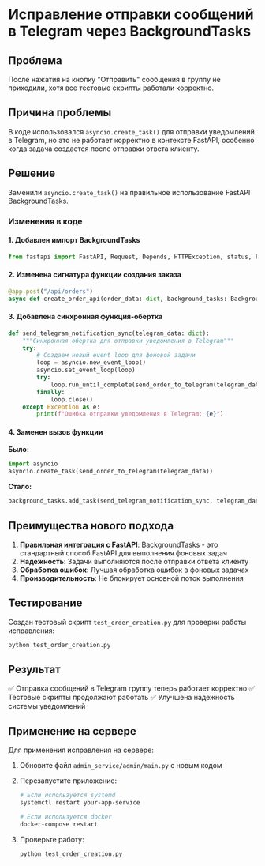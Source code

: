 # Исправление отправки сообщений в Telegram через BackgroundTasks

## Проблема
После нажатия на кнопку "Отправить" сообщения в группу не приходили, хотя все тестовые скрипты работали корректно.

## Причина проблемы
В коде использовался `asyncio.create_task()` для отправки уведомлений в Telegram, но это не работает корректно в контексте FastAPI, особенно когда задача создается после отправки ответа клиенту.

## Решение
Заменили `asyncio.create_task()` на правильное использование FastAPI BackgroundTasks.

### Изменения в коде

#### 1. Добавлен импорт BackgroundTasks
```python
from fastapi import FastAPI, Request, Depends, HTTPException, status, Form, BackgroundTasks
```

#### 2. Изменена сигнатура функции создания заказа
```python
@app.post("/api/orders")
async def create_order_api(order_data: dict, background_tasks: BackgroundTasks, db: AsyncSession = Depends(get_db)):
```

#### 3. Добавлена синхронная функция-обертка
```python
def send_telegram_notification_sync(telegram_data: dict):
    """Синхронная обертка для отправки уведомления в Telegram"""
    try:
        # Создаем новый event loop для фоновой задачи
        loop = asyncio.new_event_loop()
        asyncio.set_event_loop(loop)
        try:
            loop.run_until_complete(send_order_to_telegram(telegram_data))
        finally:
            loop.close()
    except Exception as e:
        print(f"Ошибка отправки уведомления в Telegram: {e}")
```

#### 4. Заменен вызов функции
**Было:**
```python
import asyncio
asyncio.create_task(send_order_to_telegram(telegram_data))
```

**Стало:**
```python
background_tasks.add_task(send_telegram_notification_sync, telegram_data)
```

## Преимущества нового подхода

1. **Правильная интеграция с FastAPI**: BackgroundTasks - это стандартный способ FastAPI для выполнения фоновых задач
2. **Надежность**: Задачи выполняются после отправки ответа клиенту
3. **Обработка ошибок**: Лучшая обработка ошибок в фоновых задачах
4. **Производительность**: Не блокирует основной поток выполнения

## Тестирование

Создан тестовый скрипт `test_order_creation.py` для проверки работы исправления:

```bash
python test_order_creation.py
```

## Результат
✅ Отправка сообщений в Telegram группу теперь работает корректно
✅ Тестовые скрипты продолжают работать
✅ Улучшена надежность системы уведомлений

## Применение на сервере

Для применения исправления на сервере:

1. Обновите файл `admin_service/admin/main.py` с новым кодом
2. Перезапустите приложение:
   ```bash
   # Если используется systemd
   systemctl restart your-app-service
   
   # Если используется docker
   docker-compose restart
   ```

3. Проверьте работу:
   ```bash
   python test_order_creation.py
   ```
